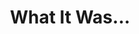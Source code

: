 ---
pid: LLA17
title: What It Was...
location_transcription: Various Locations
zipcode: '19808'
outside_phl: 'Wilmington DE '
neighborhood: 
age: '21'
age_range: 20-29
instagram: 
image_file_name: LLA_17.jpg
proposal_transcription: Place a bunch of historic photos at their original location
  so people can view them and compare them to what it looks like now. Have a section
  for people to comment on it. Look for places that have changed drastically or not
  so much. Residential, historic, places, parks, schools, public offices.
topic: History,Philadelphia
topic_summary: 0, 0
type: 2D,Interactive,Image
keywords_other: 
credit: 
image_labels: What it was ...
twitter: Stephhopsoveru
facebook: 
permalink: "/monuments/lla17/"
layout: item-page
---
